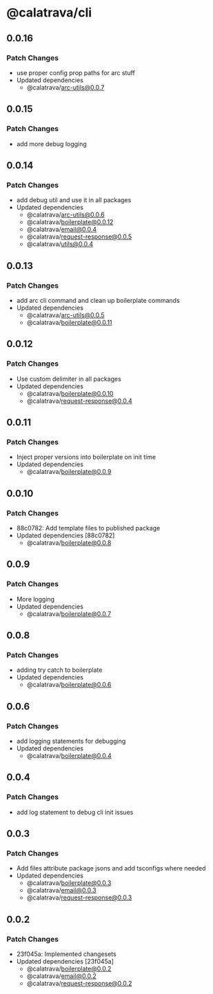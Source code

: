 # @calatrava/cli

## 0.0.16

### Patch Changes

- use proper config prop paths for arc stuff
- Updated dependencies
  - @calatrava/arc-utils@0.0.7

## 0.0.15

### Patch Changes

- add more debug logging

## 0.0.14

### Patch Changes

- add debug util and use it in all packages
- Updated dependencies
  - @calatrava/arc-utils@0.0.6
  - @calatrava/boilerplate@0.0.12
  - @calatrava/email@0.0.4
  - @calatrava/request-response@0.0.5
  - @calatrava/utils@0.0.4

## 0.0.13

### Patch Changes

- add arc cli command and clean up boilerplate commands
- Updated dependencies
  - @calatrava/arc-utils@0.0.5
  - @calatrava/boilerplate@0.0.11

## 0.0.12

### Patch Changes

- Use custom delimiter in all packages
- Updated dependencies
  - @calatrava/boilerplate@0.0.10
  - @calatrava/request-response@0.0.4

## 0.0.11

### Patch Changes

- Inject proper versions into boilerplate on init time
- Updated dependencies
  - @calatrava/boilerplate@0.0.9

## 0.0.10

### Patch Changes

- 88c0782: Add template files to published package
- Updated dependencies [88c0782]
  - @calatrava/boilerplate@0.0.8

## 0.0.9

### Patch Changes

- More logging
- Updated dependencies
  - @calatrava/boilerplate@0.0.7

## 0.0.8

### Patch Changes

- adding try catch to boilerplate
- Updated dependencies
  - @calatrava/boilerplate@0.0.6

## 0.0.6

### Patch Changes

- add logging statements for debugging
- Updated dependencies
  - @calatrava/boilerplate@0.0.4

## 0.0.4

### Patch Changes

- add log statement to debug cli init issues

## 0.0.3

### Patch Changes

- Add files attribute package jsons and add tsconfigs where needed
- Updated dependencies
  - @calatrava/boilerplate@0.0.3
  - @calatrava/email@0.0.3
  - @calatrava/request-response@0.0.3

## 0.0.2

### Patch Changes

- 23f045a: Implemented changesets
- Updated dependencies [23f045a]
  - @calatrava/boilerplate@0.0.2
  - @calatrava/email@0.0.2
  - @calatrava/request-response@0.0.2
